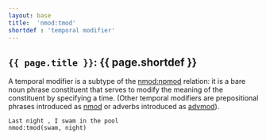 ```yaml
---
layout: base
title:  'nmod:tmod'
shortdef : 'temporal modifier'
---
```


## `{{ page.title }}`: {{ page.shortdef }}

A temporal modifier is a subtype of the [nmod:npmod]() relation: it is
a bare noun phrase constituent that serves to modify the meaning of
the constituent by specifying a time.  (Other temporal modifiers are
prepositional phrases introduced as [nmod]() or adverbs introduced as
[advmod]()).

~~~ sdparse
Last night , I swam in the pool
nmod:tmod(swam, night)
~~~
